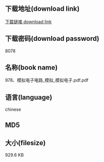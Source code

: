 ## 下载地址(download link)
[下载链接 download link](https://tutu365.netlify.app/?s=978%E3%80%81%E6%A8%A1%E6%8B%9F%E7%94%B5%E5%AD%90%E7%94%B5%E8%B7%AF_%E6%A8%A1%E6%8B%9F_%E6%A8%A1%E6%8B%9F%E7%94%B5%E5%AD%90.pdf)

## 下载密码(download password)
8078

## 名称(book name)
978、模拟电子电路_模拟_模拟电子.pdf.pdf

## 语言(language)
chinese

## MD5


## 大小(filesize)
929.6 KB
